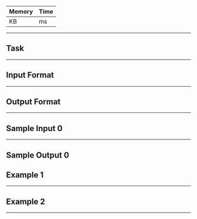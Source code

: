 []()

| Memory | Time |
| ----- | -------- |
| KB| ms

---

## Task

---

## Input Format

---

## Output Format

---

## Sample Input 0

---

## Sample Output 0

## Example 1


---

## Example 2

---